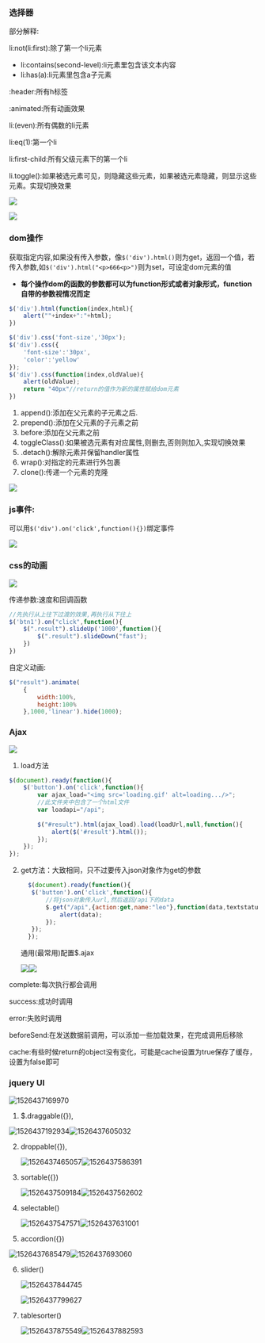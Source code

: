 ### 选择器

部分解释:

li:not(li:first):除了第一个li元素

+ li:contains(second-level):li元素里包含该文本内容
+ li:has(a):li元素里包含a子元素

:header:所有h标签

:animated:所有动画效果

li:(even):所有偶数的li元素

li:eq(1):第一个li

li:first-child:所有父级元素下的第一个li

li.toggle():如果被选元素可见，则隐藏这些元素，如果被选元素隐藏，则显示这些元素。实现切换效果

![](https://ws1.sinaimg.cn/large/c364e082gy1frbb903zezj20cx0nm79j.jpg)



![](https://ws1.sinaimg.cn/large/c364e082gy1frbbokywc1j206h083q4d.jpg)







### dom操作

获取指定内容,如果没有传入参数，像`$('div').html()`则为get，返回一个值，若传入参数,如`$('div').html("<p>666<p>")`则为set，可设定dom元素的值

+ **每个操作dom的函数的参数都可以为function形式或者对象形式，function自带的参数视情况而定**

````js
$('div').html(function(index,html){
    alert(""+index+":"+html);
})

$('div').css('font-size','30px');
$('div').css({
    'font-size':'30px',
    'color':'yellow'
});
$('div').css(function(index,oldValue){
    alert(oldValue);
    return "40px"//return的值作为新的属性赋给dom元素
})
````

1. append():添加在父元素的子元素之后.
2. prepend():添加在父元素的子元素之前
3. before:添加在父元素之前
4. toggleClass():如果被选元素有对应属性,则删去,否则则加入,实现切换效果
5. .detach():解除元素并保留handler属性
6. wrap():对指定的元素进行外包裹
7. clone():传递一个元素的克隆

![](https://ws1.sinaimg.cn/large/c364e082gy1frc2vxlmqcj20cl08utcc.jpg)



### js事件:

可以用`$('div').on('click',function(){})`绑定事件

![](https://ws1.sinaimg.cn/large/c364e082gy1frc2okk83qj20e10idk2y.jpg)



### css的动画

![](https://ws1.sinaimg.cn/large/c364e082gy1frcdtvqk6aj20bd05tmzg.jpg)

传递参数:速度和回调函数

````js
//先执行从上往下过渡的效果,再执行从下往上
$('btn1').on("click",function(){
    $(".result").slideUp('1000',function(){
        $(".result").slideDown("fast");
    })
})
````

自定义动画:

````js
$("result").animate(
    {
        width:100%,
     	height:100%
    },1000,'linear').hide(1000);
````



### Ajax

![](https://ws1.sinaimg.cn/large/c364e082gy1frce4huwcyj20dx0hs7bq.jpg)

1. load方法

````js
$(document).ready(function(){
    $('button').on('click',function(){
        var ajax_load="<img src='loading.gif' alt=loading.../>";
        //此文件夹中包含了一个html文件
        var loadapi="/api";
        
        $("#result").html(ajax_load).load(loadUrl,null,function(){
            alert($('#result').html());
        });
    });
});
````

2. get方法：大致相同，只不过要传入json对象作为get的参数

    ````js
      $(document).ready(function(){
       $('button').on('click',function(){
           //将json对象传入url,然后返回/api下的data
           $.get("/api",{action:get,name:"leo"},function(data,textstatus){
               alert(data);
           });
       });
      });
    ````

   通用(最常用)配置$.ajax

   ![](https://ws1.sinaimg.cn/large/c364e082gy1frchy1js0jj20d20gfjxk.jpg)![](https://ws1.sinaimg.cn/large/c364e082gy1frci02kodwj20u40iote3.jpg)

complete:每次执行都会调用

success:成功时调用

error:失败时调用

beforeSend:在发送数据前调用，可以添加一些加载效果，在完成调用后移除

cache:有些时候return的object没有变化，可能是cache设置为true保存了缓存，设置为false即可



### jquery UI

![1526437169970](C:\Users\Leo\AppData\Local\Temp\1526437169970.png)

1. $.draggable({}),

![1526437192934](C:\Users\Leo\AppData\Local\Temp\1526437192934.png)![1526437605032](C:\Users\Leo\AppData\Local\Temp\1526437605032.png)

2. droppable({}),

   ![1526437465057](C:\Users\Leo\AppData\Local\Temp\1526437465057.png)![1526437586391](C:\Users\Leo\AppData\Local\Temp\1526437586391.png)

3. sortable({})

   ![1526437509184](C:\Users\Leo\AppData\Local\Temp\1526437509184.png)![1526437562602](C:\Users\Leo\AppData\Local\Temp\1526437562602.png)

4. selectable()

   ![1526437547571](C:\Users\Leo\AppData\Local\Temp\1526437547571.png)![1526437631001](C:\Users\Leo\AppData\Local\Temp\1526437631001.png)

5. accordion({})

![1526437685479](C:\Users\Leo\AppData\Local\Temp\1526437685479.png)![1526437693060](C:\Users\Leo\AppData\Local\Temp\1526437693060.png)

6. slider()

   ![1526437844745](C:\Users\Leo\AppData\Local\Temp\1526437844745.png)

   ![1526437799627](C:\Users\Leo\AppData\Local\Temp\1526437799627.png)

7. tablesorter()

   ![1526437875549](C:\Users\Leo\AppData\Local\Temp\1526437875549.png)![1526437882593](C:\Users\Leo\AppData\Local\Temp\1526437882593.png)
